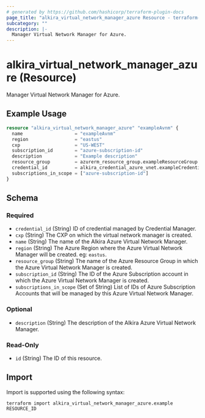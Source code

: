 ```yaml
---
# generated by https://github.com/hashicorp/terraform-plugin-docs
page_title: "alkira_virtual_network_manager_azure Resource - terraform-provider-alkira"
subcategory: ""
description: |-
  Manager Virtual Network Manager for Azure.
---
```


# alkira_virtual_network_manager_azure (Resource)

Manager Virtual Network Manager for Azure.

## Example Usage

```terraform
resource "alkira_virtual_network_manager_azure" "exampleAvnm" {
  name                   = "exampleAvnm"
  region                 = "eastus"
  cxp                    = "US-WEST"
  subscription_id        = "azure-subscription-id"
  description            = "Example description"
  resource_group         = azurerm_resource_group.exampleResourceGroup.name
  credential_id          = alkira_credential_azure_vnet.exampleCredentials.id
  subscriptions_in_scope = ["azure-subscription-id"]
}
```

<!-- schema generated by tfplugindocs -->
## Schema

### Required

- `credential_id` (String) ID of credential managed by Credential Manager.
- `cxp` (String) The CXP on which the virtual network manager is created.
- `name` (String) The name of the Alkira Azure Virtual Network Manager.
- `region` (String) The Azure Region where the Azure Virtual Network Manager will be created. eg: `eastus`.
- `resource_group` (String) The name of the Azure Resource Group in which the Azure Virtual Network Manager is created.
- `subscription_id` (String) The ID of the Azure Subscription account in which the Azure Virtual Network Manager is created.
- `subscriptions_in_scope` (Set of String) List of IDs of Azure Subscription Accounts that will be managed by this Azure Virtual Network Manager.

### Optional

- `description` (String) The description of the Alkira Azure Virtual Network Manager.

### Read-Only

- `id` (String) The ID of this resource.

## Import

Import is supported using the following syntax:

```shell
terraform import alkira_virtual_network_manager_azure.example RESOURCE_ID
```
